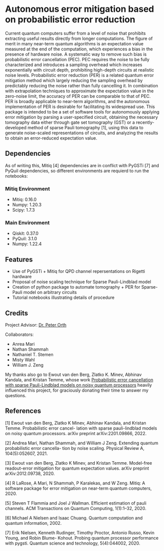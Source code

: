 # Autonomous error mitigation based on probabilistic error reduction

Current quantum computers suffer from a level of noise that prohibits extracting useful results directly from longer computations. The figure of merit in many near-term quantum algorithms is an expectation value measured at the end of the computation, which experiences a bias in the presence of hardware noise. A systematic way to remove such bias is probabilistic error cancellation (PEC). PEC requires the noise to be fully characterized and introduces a sampling overhead which increases exponentially with circuit depth, prohibiting high-depth circuits at realistic noise levels. 
Probabilistic error reduction (PER) is a related quantum error mitigation method which largely reducing the sampling overhead by predictably reducing the noise rather than fully cancelling it. In combination with extrapolation techniques to approximate the expectation value in the zero-noise limit, the accuracy of PER can be comparable to that of PEC. PER is broadly applicable to near-term algorithms, and the autonomous implementation of PER is desirable for facilitating its widespread use. This package is intended to be a set of software tools for autonomously applying error mitigation by parsing a user-specified circuit, obtaining the necessary tomography data either through gate set tomography (GST) or a recently-developed method of sparse Pauli tomography [1], using this data to generate noise-scaled representations of circuits, and analyzing the results to obtain an error-reduced expectation value.

## Dependencies
As of writing this, Mitiq [4] dependencies are in conflict with PyGSTi [7] and PyQuil dependencies, so different environments are requierd to run the notebooks:
### Mitiq Environment
* Mitiq: 0.16.0
* Numpy: 1.20.3
* Scipy: 1.7.3
### Main Environment
* Qiskit: 0.37.0
* PyQuil: 3.1.0
* Numpy: 1.22.4

## Features
* Use of PyGSTi + Mitiq for QPD channel repersentations on Rigetti hardware
* Proposal of noise scaling technique for Sparse Pauli-Lindblad model
* Creation of python package to automate tomography + PER for Sparse-Pauli model on arbitrary circuits
* Tutorial notebooks illustrating details of procedure

## Credits
Project Advisor: [Dr. Peter Orth](https://faculty.sites.iastate.edu/porth/)

Collaborators:
* Anrea Mari
* Nathan Shammah
* Nathaniel T. Stemen
* Misty Wahl
* William J. Zeng

My thanks also go to Ewout van den Berg, Zlatko K. Minev, Abhinav Kandala, and Kristan Temme, whose work [Probabilistic error cancellation with sparse Pauli-Lindblad models on noisy quantum processors](https://arxiv.org/abs/2201.09866) heavily influenced this project, for graciously donating their time to answer my questions.

## References

[1] Ewout van den Berg, Zlatko K Minev, Abhinav Kandala, and Kristan Temme. Probabilistic error cancel-
lation with sparse pauli-lindblad models on noisy quantum processors. arXiv preprint arXiv:2201.09866,
2022.

[2] Andrea Mari, Nathan Shammah, and William J Zeng. Extending quantum probabilistic error cancella-
tion by noise scaling. Physical Review A, 104(5):052607, 2021.

[3] Ewout van den Berg, Zlatko K Minev, and Kristan Temme. Model-free readout-error mitigation for
quantum expectation values. arXiv preprint arXiv:2012.09738, 2020.

[4] R LaRose, A Mari, N Shammah, P Karalekas, and W Zeng. Mitiq: A software package for error
mitigation on near-term quantum computers, 2020.

[5] Steven T Flammia and Joel J Wallman. Efficient estimation of pauli channels. ACM Transactions on
Quantum Computing, 1(1):1–32, 2020.

[6] Michael A Nielsen and Isaac Chuang. Quantum computation and quantum information, 2002.

[7] Erik Nielsen, Kenneth Rudinger, Timothy Proctor, Antonio Russo, Kevin Young, and Robin Blume-
Kohout. Probing quantum processor performance with pygsti. Quantum science and technology,
5(4):044002, 2020.
